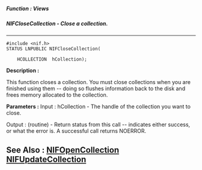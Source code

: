 ##### Function : Views
##### NIFCloseCollection - Close a collection.
---
```
#include <nif.h>
STATUS LNPUBLIC NIFCloseCollection(

	HCOLLECTION  hCollection);
```
**Description :**

This function closes a collection.  You must close collections when you are 
finished using them -- doing so flushes information back to the disk and frees 
memory allocated to the collection.

**Parameters :**
Input :
hCollection  -  The handle of the collection you want to close.

Output :
(routine)  -  Return status from this call -- indicates either success, or what the error is. A successful call returns NOERROR.



**See Also :**
[NIFOpenCollection](/reference/Func/NIFOpenCollection)
[NIFUpdateCollection](/reference/Func/NIFUpdateCollection)
---
